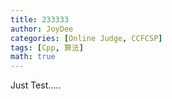 ```yaml
---
title: 233333
author: JoyDee
categories: [Online Judge, CCFCSP]
tags: [Cpp, 算法]
math: true
---
```


Just Test.....